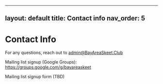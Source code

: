 
---
layout: default
title: Contact info
nav_order: 5
---

# Contact Info

For any questions, reach out to <a href="mailto:admin@BayAreaSkeet.Club">admin@BayAreaSkeet.Club</a>

Mailing list signup (Google Groups): <a href="https://groups.google.com/g/bayareaskeet">https://groups.google.com/g/bayareaskeet</a>

Mailing list signup form (TBD)
